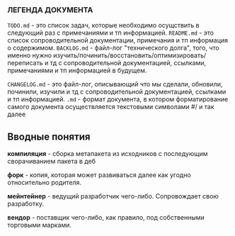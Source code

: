 

### ЛЕГЕНДА ДОКУМЕНТА
 

`TODO.md` - это список задач, которые необходимо осущствить в следующий раз с примечаниями и тп информацией.
`README.md` - это список сопроводительной документации, примечания и тп информация о содержимом.
`BACKLOG.md` - файл-лог "технического долга", того, что именно нужно изучить/починить/восстановить/оптимизировать/переписать и тд с сопроводительной документацией, ссылками, примечаниями и тп информацией в будущем.
  
`CHANGELOG.md` - это файл-лог, описывающий что мы сделали, обновили, починили, изучили и тд с сопроводительной документацией, 		       ссылками и тп информацией.
`.md` - формат документа, в котором форматирование самого документа осуществляется текстовыми символами #/ и так 		   далее

## Вводные понятия

**компиляция** - сборка метапакета из исходников с последующим сворачиванием пакета в деб

**форк** - копия, которая может развиваться далее как угодно относительно родителя.

**мейнтейнер** - ведущий разработчик чего-либо. Сопровождает свою разработку.

**вендор** - поставщик чего-либо, как правило, под собственными торговыми марками.



